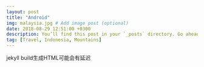 ```yaml
---
layout: post
title: "Android"
img: malaysia.jpg # Add image post (optional)
date: 2018-08-29 12:51:00 +0300
description: You’ll find this post in your `_posts` directory. Go ahead and edit it and re-build the site to see your changes. # Add post description (optional)
tag: [Travel, Indonesia, Mountains]
---
```

jekyll build生成HTML可能会有延迟